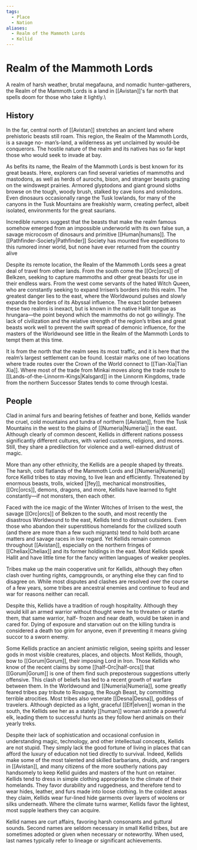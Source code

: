 ```yaml
---
tags:
  - Place
  - Nation
aliases:
  - Realm of the Mammoth Lords
  - Kellid
---
```

# Realm of the Mammoth Lords
A realm of harsh weather, brutal megafauna, and nomadic hunter-gatherers, the Realm of the Mammoth Lords is a land in [[Avistan]]'s far north that spells doom for those who take it lightly.\
## History 
In the far, central north of [[Avistan]] stretches an ancient land where prehistoric beasts still roam. This region, the Realm of the Mammoth Lords, is a savage no- man’s-land, a wilderness as yet unclaimed by would-be conquerors. The hostile nature of the realm and its natives has so far kept those who would seek to invade at bay.

As befits its name, the Realm of the Mammoth Lords is best known for its great beasts. Here, explorers can find several varieties of mammoths and mastodons, as well as herds of aurochs, bison, and stranger beasts grazing on the windswept prairies. Armored glyptodons and giant ground sloths browse on the tough, woody brush, stalked by cave lions and smilodons. Even dinosaurs occasionally range the Tusk lowlands, for many of the canyons in the Tusk Mountains are freakishly warm, creating perfect, albeit isolated, environments for the great saurians.

Incredible rumors suggest that the beasts that make the realm famous somehow emerged from an impossible underworld with its own false sun, a savage microcosm of dinosaurs and primitive [[Human|humans]]. The [[Pathfinder-Society|Pathfinder]] Society has mounted five expeditions to this rumored inner world, but none have ever returned from the country alive

Despite its remote location, the Realm of the Mammoth Lords sees a great deal of travel from other lands. From the south come the [[Orc|orcs]] of Belkzen, seeking to capture mammoths and other great beasts for use in their endless wars. From the west come servants of the hated Witch Queen, who are constantly seeking to expand Irrisen’s borders into this realm. The greatest danger lies to the east, where the Worldwound pulses and slowly expands the borders of its Abyssal influence. The exact border between these two realms is inexact, but is known in the native Hallit tongue as hrungara—the point beyond which the mammoths do not go willingly. The lack of civilization and the relative strength of the region’s tribes and great beasts work well to prevent the swift spread of demonic influence, for the masters of the Worldwound see little in the Realm of the Mammoth Lords to tempt them at this time.

It is from the north that the realm sees its most traffic, and it is here that the realm’s largest settlement can be found. Icestair marks one of two locations where trade routes over the Crown of the World connect to [[Tian-Xia|Tian Xia]]. Where most of the trade from Minkai moves along the trade route to [[Lands-of-the-Linnorm-Kings|Kalsgard]] in the Linnorm Kingdoms, trade from the northern Successor States tends to come through Icestai.

## People
Clad in animal furs and bearing fetishes of feather and bone, Kellids wander the cruel, cold mountains and tundra of northern [[Avistan]], from the Tusk Mountains in the west to the plains of [[Numeria|Numeria]] in the east. Although clearly of common descent, Kellids in different nations possess significantly different cultures, with varied customs, religions, and mores. Still, they share a predilection for violence and a well-earned distrust of magic.

More than any other ethnicity, the Kellids are a people shaped by threats. The harsh, cold flatlands of the Mammoth Lords and [[Numeria|Numeria]] force Kellid tribes to stay moving, to live lean and efficiently. Threatened by enormous beasts, trolls, wicked [[fey]], mechanical monstrosities, [[Orc|orcs]], demons, dragons, and more, Kellids have learned to fight constantly—if not monsters, then each other.

Faced with the ice magic of the Winter Witches of Irrisen to the west, the savage [[Orc|orcs]] of Belkzen to the south, and most recently the disastrous Worldwound to the east, Kellids tend to distrust outsiders. Even those who abandon their superstitious homelands for the civilized south (and there are more than a few such migrants) tend to hold both arcane matters and savage races in low regard. Yet Kellids remain common throughout [[Avistan]], especially on the northern fringes of [[Cheliax|Cheliax]] and its former holdings in the east. Most Kellids speak Hallit and have little time for the fancy written languages of weaker peoples.

Tribes make up the main cooperative unit for Kellids, although they often clash over hunting rights, campgrounds, or anything else they can find to disagree on. While most disputes and clashes are resolved over the course of a few years, some tribes are ancestral enemies and continue to feud and war for reasons neither can recall.

Despite this, Kellids have a tradition of rough hospitality. Although they would kill an armed warrior without thought were he to threaten or startle them, that same warrior, half- frozen and near death, would be taken in and cared for. Dying of exposure and starvation out on the killing tundra is considered a death too grim for anyone, even if preventing it means giving succor to a sworn enemy.

Some Kellids practice an ancient animistic religion, seeing spirits and lesser gods in most visible creatures, places, and objects. Most Kellids, though, bow to [[Gorum|Gorum]], their imposing Lord in Iron. Those Kellids who know of the recent claims by some [[half-Orc|half-orcs]] that [[Gorum|Gorum]] is one of them find such preposterous suggestions utterly offensive. This clash of beliefs has led to a recent growth of warfare between them. In the Worldwound and [[Numeria|Numeria]], some greatly feared tribes pay tribute to Rovagug, the Rough Beast, by committing terrible atrocities. Most tribes also venerate [[Desna|Desna]], goddess of travelers. Although depicted as a light, graceful [[Elf|elven]] woman in the south, the Kellids see her as a stately [[human]] woman astride a powerful elk, leading them to successful hunts as they follow herd animals on their yearly treks.

Despite their lack of sophistication and occasional confusion in understanding magic, technology, and other intellectual concepts, Kellids are not stupid. They simply lack the good fortune of living in places that can afford the luxury of education not tied directly to survival. Indeed, Kellids make some of the most talented and skilled barbarians, druids, and rangers in [[Avistan]], and many citizens of the more southerly nations pay handsomely to keep Kellid guides and masters of the hunt on retainer. Kellids tend to dress in simple clothing appropriate to the climate of their homelands. They favor durability and ruggedness, and therefore tend to wear hides, leather, and furs made into loose clothing. In the coldest areas they claim, Kellids wear fur-lined hide garments over layers of woolens or silks underneath. Where the climate turns warmer, Kellids favor the lightest, most supple leathers they can acquire.

Kellid names are curt affairs, favoring harsh consonants and guttural sounds. Second names are seldom necessary in small Kellid tribes, but are sometimes adopted or given when necessary or noteworthy. When used, last names typically refer to lineage or significant achievements.